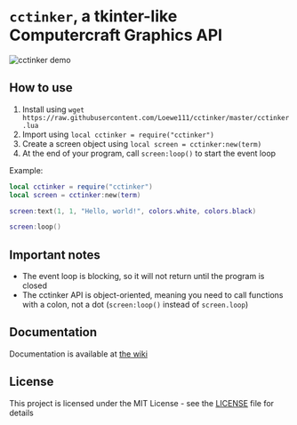 # `cctinker`, a tkinter-like Computercraft Graphics API

![cctinker demo](https://user-images.githubusercontent.com/78087018/232889309-2e0134d6-e5e2-4d07-b042-6895ee2c0f31.png)

## How to use

1. Install using `wget https://raw.githubusercontent.com/Loewe111/cctinker/master/cctinker.lua`
2. Import using `local cctinker = require("cctinker")`
3. Create a screen object using `local screen = cctinker:new(term)`
4. At the end of your program, call `screen:loop()` to start the event loop

Example:

```lua
local cctinker = require("cctinker")
local screen = cctinker:new(term)

screen:text(1, 1, "Hello, world!", colors.white, colors.black)

screen:loop()
```

## Important notes

- The event loop is blocking, so it will not return until the program is closed
- The cctinker API is object-oriented, meaning you need to call functions with a colon, not a dot (`screen:loop()` instead of `screen.loop`)

## Documentation

Documentation is available at [the wiki](https://github.com/Loewe111/cctinker/wiki)

## License

This project is licensed under the MIT License - see the [LICENSE](LICENSE) file for details
